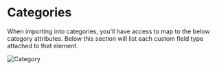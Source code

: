 # Categories

When importing into categories, you'll have access to map to the below category attributes. Below this section will list each custom field type attached to that element.

![Category](/uploads/plugins/feed-me/category.png)
